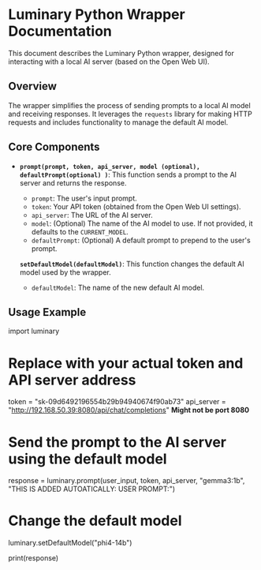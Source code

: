 # Luminary Python Wrapper Documentation

This document describes the Luminary Python wrapper, designed for interacting with a local AI server (based on the Open Web UI).

## Overview

The wrapper simplifies the process of sending prompts to a local AI model and receiving responses. It leverages the `requests` library for making HTTP requests and includes functionality to manage the default AI model.

## Core Components

*   **`prompt(prompt, token, api_server, model (optional), defaultPrompt(optional) )`**:  This function sends a prompt to the AI server and returns the response.
    *   `prompt`: The user's input prompt.
    *   `token`: Your API token (obtained from the Open Web UI settings).
    *   `api_server`: The URL of the AI server.
    *   `model`:  (Optional) The name of the AI model to use. If not provided, it defaults to the `CURRENT_MODEL`.
    *   `defaultPrompt`: (Optional) A default prompt to prepend to the user's prompt.
 
     **`setDefaultModel(defaultModel)`**: This function changes the default AI model used by the wrapper.
    *   `defaultModel`: The name of the new default AI model.

## Usage Example
import luminary

# Replace with your actual token and API server address
token = "sk-09d6492196554b29b94940674f90ab73"
api_server = "http://192.168.50.39:8080/api/chat/completions" **Might not be port 8080**

# Send the prompt to the AI server using the default model
response = luminary.prompt(user_input, token, api_server, "gemma3:1b", "THIS IS ADDED AUTOATICALLY: USER PROMPT:")

# Change the default model
luminary.setDefaultModel("phi4-14b")

print(response)
